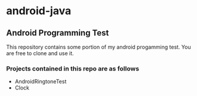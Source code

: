 # android-java

## Android Programming Test

This repository contains some portion of my android progamming test. You are free to clone and use it.

### **Projects** contained in this repo are as follows

- AndroidRingtoneTest
- Clock
